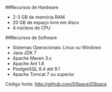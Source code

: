 ##Recursos de Hardware
 - 2-3 GB de memória RAM
 - 20 GB de espaço livre em disco
 - 4 núcleos de CPU

##Recursos de Software
 - Sistemas Operacionais: Linux ou Windows
 - Java JDK 7
 - Apache Maven 3.x
 - Apache Ant 1.8
 - PostgreSQL 8.4 até 9.1
 - Apache Tomcat 7 ou superior

Código fonte: http://github.com/DSpace/DSpace
